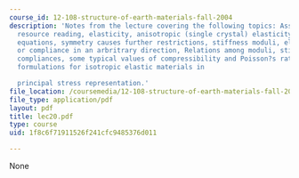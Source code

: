 ```yaml
---
course_id: 12-108-structure-of-earth-materials-fall-2004
description: 'Notes from the lecture covering the following topics: Assigned reading,
  resource reading, elasticity, anisotropic (single crystal) elasticity, linear elastic
  equations, symmetry causes further restrictions, stiffness moduli, elastic stiffness
  or compliance in an arbritrary direction, Relations among moduli, stiffnesses and
  compliances, some typical values of compressibility and Poisson?s ratio, and equivalent
  formulations for isotropic elastic materials in

  principal stress representation.'
file_location: /coursemedia/12-108-structure-of-earth-materials-fall-2004/1f8c6f71911526f241cfc9485376d011_lec20.pdf
file_type: application/pdf
layout: pdf
title: lec20.pdf
type: course
uid: 1f8c6f71911526f241cfc9485376d011

---
```

None